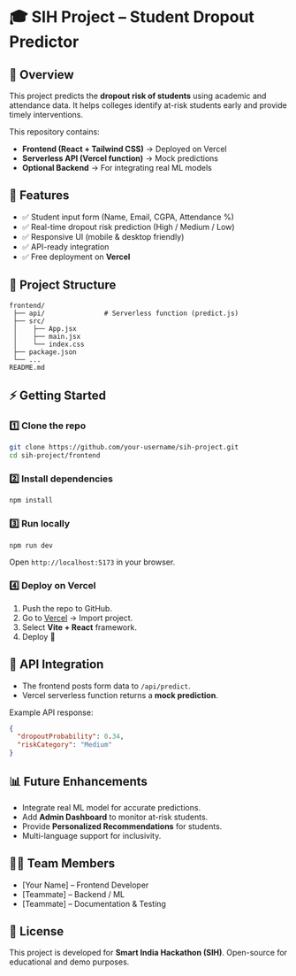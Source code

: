 # 🎓 SIH Project – Student Dropout Predictor

## 📌 Overview
This project predicts the **dropout risk of students** using academic and attendance data.
It helps colleges identify at-risk students early and provide timely interventions.

This repository contains:
- **Frontend (React + Tailwind CSS)** → Deployed on Vercel
- **Serverless API (Vercel function)** → Mock predictions
- **Optional Backend** → For integrating real ML models

## 🚀 Features
- ✅ Student input form (Name, Email, CGPA, Attendance %)
- ✅ Real-time dropout risk prediction (High / Medium / Low)
- ✅ Responsive UI (mobile & desktop friendly)
- ✅ API-ready integration
- ✅ Free deployment on **Vercel**

## 📂 Project Structure
```
frontend/
 ├── api/               # Serverless function (predict.js)
 ├── src/
 │    ├── App.jsx
 │    ├── main.jsx
 │    └── index.css
 ├── package.json
 └── ...
README.md
```

## ⚡ Getting Started

### 1️⃣ Clone the repo
```bash
git clone https://github.com/your-username/sih-project.git
cd sih-project/frontend
```

### 2️⃣ Install dependencies
```bash
npm install
```

### 3️⃣ Run locally
```bash
npm run dev
```
Open `http://localhost:5173` in your browser.

### 4️⃣ Deploy on Vercel
1. Push the repo to GitHub.
2. Go to [Vercel](https://vercel.com/) → Import project.
3. Select **Vite + React** framework.
4. Deploy 🚀

## 🔌 API Integration
- The frontend posts form data to `/api/predict`.
- Vercel serverless function returns a **mock prediction**.

Example API response:
```json
{
  "dropoutProbability": 0.34,
  "riskCategory": "Medium"
}
```

## 📊 Future Enhancements
- Integrate real ML model for accurate predictions.
- Add **Admin Dashboard** to monitor at-risk students.
- Provide **Personalized Recommendations** for students.
- Multi-language support for inclusivity.

## 👨‍💻 Team Members
- [Your Name] – Frontend Developer
- [Teammate] – Backend / ML
- [Teammate] – Documentation & Testing

## 📜 License
This project is developed for **Smart India Hackathon (SIH)**.
Open-source for educational and demo purposes.
